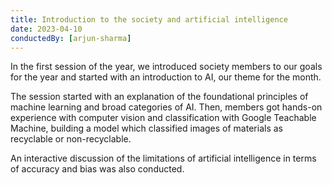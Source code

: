 ```yaml
---
title: Introduction to the society and artificial intelligence
date: 2023-04-10
conductedBy: [arjun-sharma]
---
```


In the first session of the year, we introduced society members to our goals for the year and started with an introduction to AI, our theme for the month.

The session started with an explanation of the foundational principles of machine learning and broad categories of AI. Then, members got hands-on experience with computer vision and classification with Google Teachable Machine, building a model which classified images of materials as recyclable or non-recyclable.

An interactive discussion of the limitations of artificial intelligence in terms of accuracy and bias was also conducted.
